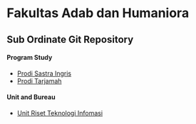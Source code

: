 # Fakultas Adab dan Humaniora


## Sub Ordinate Git Repository
#### Program Study 

- [Prodi Sastra Ingris](https://github.com/uin-si)
- [Prodi Tarjamah](https://github.com/uin-tar)

#### Unit and Bureau
- [Unit Riset Teknologi Infomasi](https://github.com/fahdevit)
